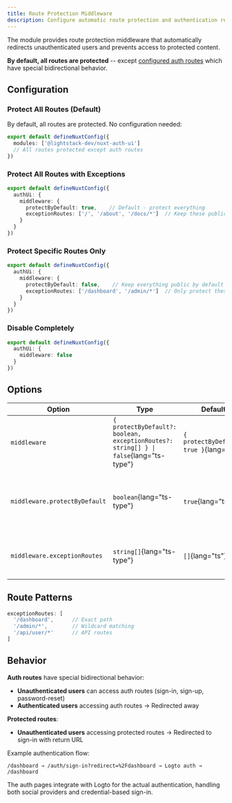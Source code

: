 ```yaml
---
title: Route Protection Middleware
description: Configure automatic route protection and authentication redirects
---
```


The module provides route protection middleware that automatically redirects unauthenticated users and prevents access to protected content.

**By default, all routes are protected** -- except [configured auth routes](/docs/configuration#routes) which have special bidirectional behavior.

## Configuration

### Protect All Routes (Default)

By default, all routes are protected. No configuration needed:

```typescript [nuxt.config.ts]
export default defineNuxtConfig({
  modules: ['@lightstack-dev/nuxt-auth-ui']
  // All routes protected except auth routes
})
```

### Protect All Routes with Exceptions

```typescript [nuxt.config.ts]
export default defineNuxtConfig({
  authUi: {
    middleware: {
      protectByDefault: true,    // Default - protect everything
      exceptionRoutes: ['/', '/about', '/docs/*']  // Keep these public
    }
  }
})
```

### Protect Specific Routes Only

```typescript [nuxt.config.ts]
export default defineNuxtConfig({
  authUi: {
    middleware: {
      protectByDefault: false,    // Keep everything public by default
      exceptionRoutes: ['/dashboard', '/admin/*']  // Only protect these
    }
  }
})
```

### Disable Completely

```typescript [nuxt.config.ts]
export default defineNuxtConfig({
  authUi: {
    middleware: false
  }
})
```

## Options

| Option            | Type       | Default | Description                                               |
| ----------------- | ---------- | ------- | --------------------------------------------------------- |
| `middleware`      | `{ protectByDefault?: boolean, exceptionRoutes?: string[] } \| false`{lang="ts-type"}  | `{ protectByDefault: true }`{lang="ts"} | Set to `false`{lang="ts"} to disable middleware completely |
| `middleware.protectByDefault` | `boolean`{lang="ts-type"}  | `true`{lang="ts"}  | `true`{lang="ts"}: Protect all except exceptions<br>`false`{lang="ts"}: Protect only exceptions |
| `middleware.exceptionRoutes` | `string[]`{lang="ts-type"} | `[]`{lang="ts"}    | Routes that are exceptions to the protectByDefault setting |

## Route Patterns

```typescript
exceptionRoutes: [
  '/dashboard',      // Exact path
  '/admin/*',        // Wildcard matching
  '/api/user/*'      // API routes
]
```

## Behavior

**Auth routes** have special bidirectional behavior:
- **Unauthenticated users** can access auth routes (sign-in, sign-up, password-reset)
- **Authenticated users** accessing auth routes → Redirected away

**Protected routes**:
- **Unauthenticated users** accessing protected routes → Redirected to sign-in with return URL

Example authentication flow:
```
/dashboard → /auth/sign-in?redirect=%2Fdashboard → Logto auth → /dashboard
```

The auth pages integrate with Logto for the actual authentication, handling both social providers and credential-based sign-in.